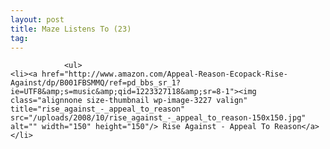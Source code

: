 ```yaml
---
layout: post
title: Maze Listens To (23)
tag: 
---
```



                <ul>
    <li><a href="http://www.amazon.com/Appeal-Reason-Ecopack-Rise-Against/dp/B001FBSMMQ/ref=pd_bbs_sr_1?ie=UTF8&amp;s=music&amp;qid=1223327118&amp;sr=8-1"><img class="alignnone size-thumbnail wp-image-3227 valign" title="rise_against_-_appeal_to_reason" src="/uploads/2008/10/rise_against_-_appeal_to_reason-150x150.jpg" alt="" width="150" height="150"/> Rise Against - Appeal To Reason</a></li>
</ul>
            
